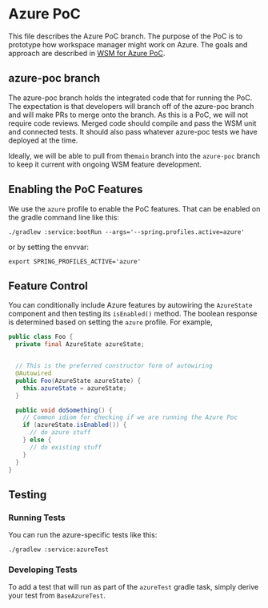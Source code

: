 # Azure PoC

This file describes the Azure PoC branch. The purpose of the PoC is to prototype how workspace
manager might work on Azure. The goals and approach are described in
[WSM for Azure PoC](https://docs.google.com/document/d/1N3FlbnLw8LotLQ4bKRB8vEkJlbAF3evuz8bK9ZV-PUg/edit#heading=h.tg5lhyvrdvny).

## azure-poc branch
The azure-poc branch holds the integrated code that for running the PoC. The expectation is that
developers will branch off of the azure-poc branch and will make PRs to merge onto the branch. As
this is a PoC, we will not require code reviews. Merged code should compile and pass the WSM unit
and connected tests. It should also pass whatever azure-poc tests we have deployed at the time.

Ideally, we will be able to pull from the`main` branch into the `azure-poc` branch to keep it
current with ongoing WSM feature development.

## Enabling the PoC Features
We use the `azure` profile to enable the PoC features. That can be enabled on the gradle
command line like this:
```text
./gradlew :service:bootRun --args='--spring.profiles.active=azure'
``` 
or by setting the envvar:
```shell script
export SPRING_PROFILES_ACTIVE='azure'
```

## Feature Control
You can conditionally include Azure features by autowiring the `AzureState` component
and then testing its `isEnabled()` method. The boolean response is determined based on
setting the `azure` profile. For example,
```java
public class Foo {
  private final AzureState azureState;


  // This is the preferred constructor form of autowiring
  @Autowired
  public Foo(AzureState azureState) {
    this.azureState = azureState;
  }

  public void doSomething() {
    // Common idiom for checking if we are running the Azure Poc
    if (azureState.isEnabled()) {
      // do azure stuff
    } else {
      // do existing stuff
    }
  }
}
```

## Testing

### Running Tests
You can run the azure-specific tests like this:
```shell script
./gradlew :service:azureTest
```

### Developing Tests
To add a test that will run as part of the `azureTest` gradle task, simply derive your
test from `BaseAzureTest`.
